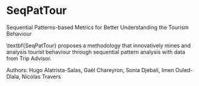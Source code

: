 # SeqPatTour

Sequential Patterns-based Metrics for Better Understanding the Tourism Behaviour

\textbf{SeqPatTour} proposes a methodology that innovatively mines and analysis tourist behaviour through sequential pattern analysis with data from Trip Advisor. 


Authors: Hugo Alatrista-Salas, Gaël Chareyron, Sonia Djebali, Imen Ouled-Dlala, Nicolas Travers
